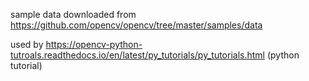 sample data downloaded from https://github.com/opencv/opencv/tree/master/samples/data

used by https://opencv-python-tutroals.readthedocs.io/en/latest/py_tutorials/py_tutorials.html (python tutorial)